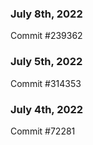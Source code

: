 ### July 8th, 2022

Commit #239362

### July 5th, 2022

Commit #314353


### July 4th, 2022

Commit #72281
